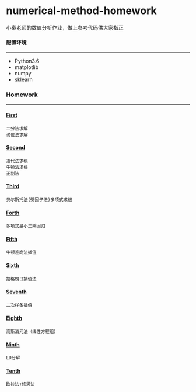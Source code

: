 # numerical-method-homework
小秦老师的数值分析作业，做上参考代码供大家指正



#### 配置环境

-----

* Python3.6
* matplotlib
* numpy
* sklearn

### Homework

----

#### [First](./First)

```
二分法求解
试位法求解
```

#### [Second](./Second)

```
迭代法求根
牛顿法求根
正割法
```

#### [Third](./Third)

```
贝尔斯托法(劈因子法)多项式求根
```

#### [Forth](./Forth)

```
多项式最小二乘回归
```

#### [Fifth](./Fifth)

```
牛顿差商法插值
```

#### [Sixth](./Sixth)

```
拉格朗日插值法
```

#### [Seventh](./Seventh)

```
二次样条插值
```

#### [Eighth](./Eighth)

```
高斯消元法（线性方程组）
```

#### [Ninth](./Ninth)

```
LU分解
```

#### [Tenth](./Tenth)

~~~
欧拉法+修恩法
~~~

